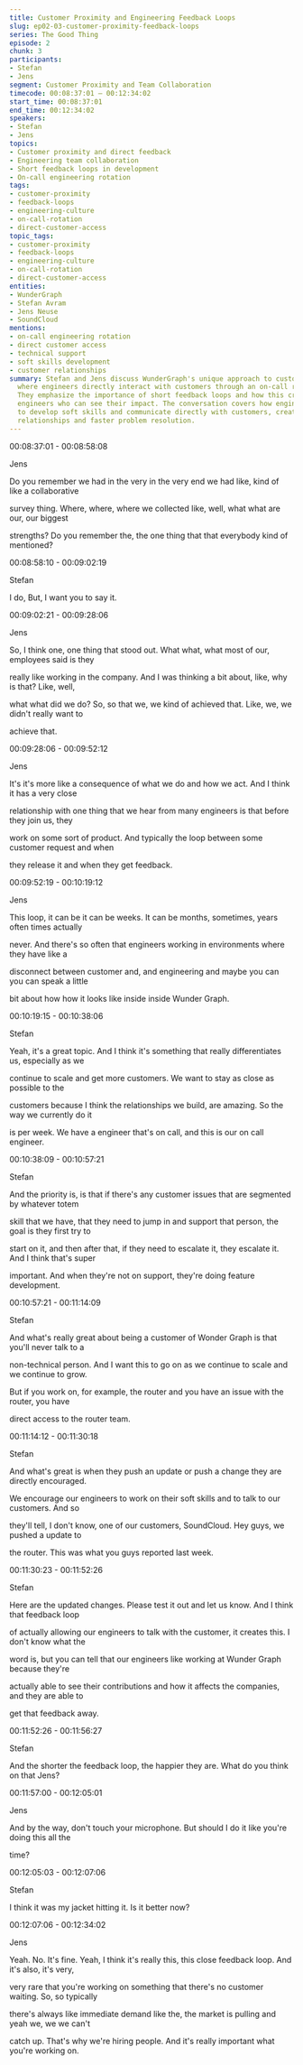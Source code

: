 ```yaml
---
title: Customer Proximity and Engineering Feedback Loops
slug: ep02-03-customer-proximity-feedback-loops
series: The Good Thing
episode: 2
chunk: 3
participants:
- Stefan
- Jens
segment: Customer Proximity and Team Collaboration
timecode: 00:08:37:01 – 00:12:34:02
start_time: 00:08:37:01
end_time: 00:12:34:02
speakers:
- Stefan
- Jens
topics:
- Customer proximity and direct feedback
- Engineering team collaboration
- Short feedback loops in development
- On-call engineering rotation
tags:
- customer-proximity
- feedback-loops
- engineering-culture
- on-call-rotation
- direct-customer-access
topic_tags:
- customer-proximity
- feedback-loops
- engineering-culture
- on-call-rotation
- direct-customer-access
entities:
- WunderGraph
- Stefan Avram
- Jens Neuse
- SoundCloud
mentions:
- on-call engineering rotation
- direct customer access
- technical support
- soft skills development
- customer relationships
summary: Stefan and Jens discuss WunderGraph's unique approach to customer proximity,
  where engineers directly interact with customers through an on-call rotation system.
  They emphasize the importance of short feedback loops and how this creates happier
  engineers who can see their impact. The conversation covers how engineers are encouraged
  to develop soft skills and communicate directly with customers, creating stronger
  relationships and faster problem resolution.
---
```


00:08:37:01 - 00:08:58:08

Jens

Do you remember we had in the very in the very end we had like, kind of like a collaborative

survey thing. Where, where, where we collected like, well, what what are our, our biggest

strengths? Do you remember the, the one thing that that everybody kind of mentioned?

00:08:58:10 - 00:09:02:19

Stefan

I do, But, I want you to say it.

00:09:02:21 - 00:09:28:06

Jens

So, I think one, one thing that stood out. What what, what most of our, employees said is they

really like working in the company. And I was thinking a bit about, like, why is that? Like, well,

what what did we do? So, so that we, we kind of achieved that. Like, we, we didn't really want to

achieve that.

00:09:28:06 - 00:09:52:12

Jens

It's it's more like a consequence of what we do and how we act. And I think it has a very close

relationship with one thing that we hear from many engineers is that before they join us, they

work on some sort of product. And typically the loop between some customer request and when

they release it and when they get feedback.

00:09:52:19 - 00:10:19:12

Jens

This loop, it can be it can be weeks. It can be months, sometimes, years often times actually

never. And there's so often that engineers working in environments where they have like a

disconnect between customer and, and engineering and maybe you can you can speak a little

bit about how how it looks like inside inside Wunder Graph.

00:10:19:15 - 00:10:38:06

Stefan

Yeah, it's a great topic. And I think it's something that really differentiates us, especially as we

continue to scale and get more customers. We want to stay as close as possible to the

customers because I think the relationships we build, are amazing. So the way we currently do it

is per week. We have a engineer that's on call, and this is our on call engineer.

00:10:38:09 - 00:10:57:21

Stefan

And the priority is, is that if there's any customer issues that are segmented by whatever totem

skill that we have, that they need to jump in and support that person, the goal is they first try to

start on it, and then after that, if they need to escalate it, they escalate it. And I think that's super

important. And when they're not on support, they're doing feature development.

00:10:57:21 - 00:11:14:09

Stefan

And what's really great about being a customer of Wonder Graph is that you'll never talk to a

non-technical person. And I want this to go on as we continue to scale and we continue to grow.

But if you work on, for example, the router and you have an issue with the router, you have

direct access to the router team.

00:11:14:12 - 00:11:30:18

Stefan

And what's great is when they push an update or push a change they are directly encouraged.

We encourage our engineers to work on their soft skills and to talk to our customers. And so

they'll tell, I don't know, one of our customers, SoundCloud. Hey guys, we pushed a update to

the router. This was what you guys reported last week.

00:11:30:23 - 00:11:52:26

Stefan

Here are the updated changes. Please test it out and let us know. And I think that feedback loop

of actually allowing our engineers to talk with the customer, it creates this. I don't know what the

word is, but you can tell that our engineers like working at Wunder Graph because they're

actually able to see their contributions and how it affects the companies, and they are able to

get that feedback away.

00:11:52:26 - 00:11:56:27

Stefan

And the shorter the feedback loop, the happier they are. What do you think on that Jens?

00:11:57:00 - 00:12:05:01

Jens

And by the way, don't touch your microphone. But should I do it like you're doing this all the

time?

00:12:05:03 - 00:12:07:06

Stefan

I think it was my jacket hitting it. Is it better now?

00:12:07:06 - 00:12:34:02

Jens

Yeah. No. It's fine. Yeah, I think it's really this, this close feedback loop. And it's also, it's very,

very rare that you're working on something that there's no customer waiting. So, so typically

there's always like immediate demand like the, the market is pulling and yeah we, we we can't

catch up. That's why we're hiring people. And it's really important what you're working on. 